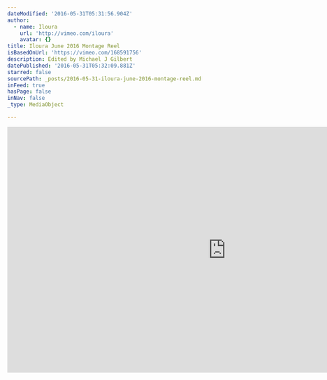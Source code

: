 ```yaml
---
dateModified: '2016-05-31T05:31:56.904Z'
author:
  - name: Iloura
    url: 'http://vimeo.com/iloura'
    avatar: {}
title: Iloura June 2016 Montage Reel
isBasedOnUrl: 'https://vimeo.com/168591756'
description: Edited by Michael J Gilbert
datePublished: '2016-05-31T05:32:09.881Z'
starred: false
sourcePath: _posts/2016-05-31-iloura-june-2016-montage-reel.md
inFeed: true
hasPage: false
inNav: false
_type: MediaObject

---
```

<iframe src="https://cdn.embedly.com/widgets/media.html?src=https%3A%2F%2Fplayer.vimeo.com%2Fvideo%2F168591756&amp;url=https%3A%2F%2Fvimeo.com%2F168591756&amp;image=http%3A%2F%2Fi.vimeocdn.com%2Fvideo%2F573269612_1280.jpg&amp;key=b7d04c9b404c499eba89ee7072e1c4f7&amp;type=text%2Fhtml&amp;schema=vimeo" width="1000" height="563" scrolling="no" frameborder="0" allowfullscreen="" style=""></iframe>